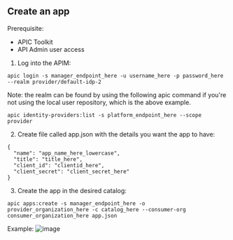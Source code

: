 ## Create an app

Prerequisite:  
- APIC Toolkit  
- API Admin user access  
  
  
1. Log into the APIM:  
  ```  
  apic login -s manager_endpoint_here -u username_here -p password_here --realm provider/default-idp-2  
  ```  
Note: the realm can be found by using the following apic command if you're not using the local user repository, which is the above example.  
  ```  
  apic identity-providers:list -s platform_endpoint_here --scope provider  
  ```  


2. Create file called app.json with the details you want the app to have:  
```
{
  "name": "app_name_here_lowercase",
  "title": "title_here",
  "client_id": "clientid_here", 
  "client_secret": "client_secret_here"
}
```  

3. Create the app in the desired catalog:  
```
apic apps:create -s manager_endpoint_here -o provider_organization_here -c catalog_here --consumer-org consumer_organization_here app.json  
```  
Example:
![image](https://user-images.githubusercontent.com/66093865/184047882-2d07acad-3ca8-435e-8e16-f3cc8ac5914c.png)  
  

